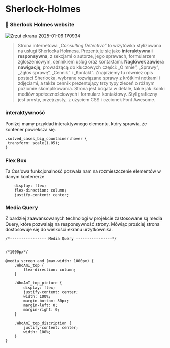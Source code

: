 
# Sherlock-Holmes

### 🔎 Sherlock Holmes website  

![Zrzut ekranu 2025-01-06 170934](https://github.com/user-attachments/assets/10d90a71-7080-4a9a-918f-342f7e3918ac)

> Strona internetowa *„Consulting Detective”* to wizytówka stylizowana na usługi Sherlocka Holmesa. Prezentuje się jako **interaktywna i responsywna**, z sekcjami o autorze, jego sprawach, formularzem zgłoszeniowym, cennikiem usług oraz kontaktami. **Nagłówek zawiera nawigację**, prowadzącą do kluczowych części: „O mnie”, „Sprawy”, „Zgłoś sprawę”, „Cennik” i „Kontakt”. Znajdziemy tu również opis postaci Sherlocka, wybrane rozwiązane sprawy z krótkimi notkami i zdjęciami, a także cennik prezentujący trzy typy zleceń o różnym poziomie skomplikowania. Strona jest bogata w detale, takie jak ikonki mediów społecznościowych i formularz kontaktowy. Styl graficzny jest prosty, przejrzysty, z użyciem CSS i czcionek Font Awesome.

### interaktywność

Poniżej mamy przykład interaktywnego elementu, który sprawia, że kontener powieksza się. 

```
.solved_cases_big_countainer:hover {
 transform: scale(1.05);
}
```

### Flex Box

Ta Css'owa funkcjonalność pozwala nam na rozmieszczenie elementów w danym kontenerze

```
    display: flex;
    flex-direction: column;
    justify-content: center;
```

### Media Query

Z bardziej zaawansowanych technologi w projekcie zastosowane są media Query, które pozwalają na responsywność strony. Mówiąc prościej strona dostosowuje się do wielkości ekranu urzytkownika. 


```
/*---------------- Media Query ----------------*/


/*1000px*/

@media screen and (max-width: 1000px) {
    .WhoAmI_top {
        flex-direction: column;
    }

    .WhoAmI_top_picture {
        display: flex;
        justify-content: center;
        width: 100%;
        margin-bottom: 30px;
        margin-left: 0;
        margin-right: 0;
    }

    .WhoAmI_top_discription {
        justify-content: center;
        width: 100%;
    }
}

```
